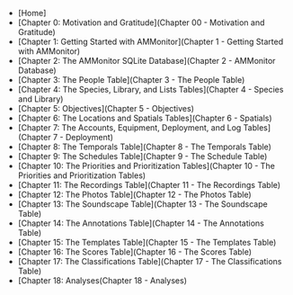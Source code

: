 * [Home]
* [Chapter 0: Motivation and Gratitude](Chapter 00 - Motivation and Gratitude)
* [Chapter 1: Getting Started with AMMonitor](Chapter 1 - Getting Started with AMMonitor)
* [Chapter 2: The AMMonitor SQLite Database](Chapter 2 - AMMonitor Database)
* [Chapter 3: The People Table](Chapter 3 - The People Table)
* [Chapter 4: The Species, Library, and Lists Tables](Chapter 4 - Species and Library)
* [Chapter 5: Objectives](Chapter 5 - Objectives)
* [Chapter 6: The Locations and Spatials Tables](Chapter 6 - Spatials)
* [Chapter 7: The Accounts, Equipment, Deployment, and Log Tables](Chapter 7 - Deployment)
* [Chapter 8: The Temporals Table](Chapter 8 - The Temporals Table)
* [Chapter 9: The Schedules Table](Chapter 9 - The Schedule Table)
* [Chapter 10: The Priorities and Prioritization Tables](Chapter 10 - The Priorities and Prioritization Tables)
* [Chapter 11: The Recordings Table](Chapter 11 - The Recordings Table)
* [Chapter 12: The Photos Table](Chapter 12 - The Photos Table)
* [Chapter 13: The Soundscape Table](Chapter 13 - The Soundscape Table)
* [Chapter 14: The Annotations Table](Chapter 14 - The Annotations Table)
* [Chapter 15: The Templates Table](Chapter 15 - The Templates Table)
* [Chapter 16: The Scores Table](Chapter 16 - The Scores Table)
* [Chapter 17: The Classifications Table](Chapter 17 - The Classifications Table)
* [Chapter 18: Analyses(Chapter 18 - Analyses)
